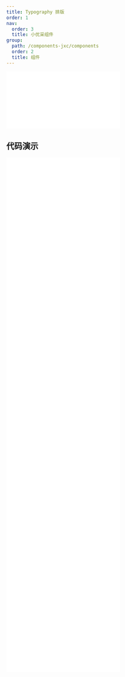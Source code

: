 ```yaml
---
title: Typography 排版
order: 1
nav:
  order: 3
  title: 小优采组件
group:
  path: /components-jxc/components
  order: 2
  title: 组件
---
```


<div>
<embed src="@docs-common/typography/index.md"></embed>
</div>
        
## 代码演示

<Row gutter=8>

  <Col span=24>
    
  <div class="code-box"><embed src="@abiz-rc-jxc/typography/demo/basic-typography-jxc.md"></embed></div>
          
  <div class="code-box"><embed src="@abiz-rc-jxc/typography/demo/ellipsis-debug-typography-jxc.md"></embed></div>
          
  <div class="code-box"><embed src="@abiz-rc-jxc/typography/demo/ellipsis-typography-jxc.md"></embed></div>
          
  <div class="code-box"><embed src="@abiz-rc-jxc/typography/demo/interactive-typography-jxc.md"></embed></div>
          
  <div class="code-box"><embed src="@abiz-rc-jxc/typography/demo/paragraph-debug-typography-jxc.md"></embed></div>
          
  <div class="code-box"><embed src="@abiz-rc-jxc/typography/demo/suffix-typography-jxc.md"></embed></div>
          
  <div class="code-box"><embed src="@abiz-rc-jxc/typography/demo/text-typography-jxc.md"></embed></div>
          
  <div class="code-box"><embed src="@abiz-rc-jxc/typography/demo/title-typography-jxc.md"></embed></div>
          
  </Col>
          
</Row>
        
<div><embed src="@docs-common/typography/index-api.md"></embed><div>
        